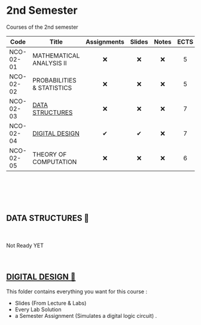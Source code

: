 # 2nd Semester

Courses of the 2nd semester

| Code      | Title                                | Assignments | Slides | Notes | ECTS |
| --------- | ------------------------------------ | :---------: | :----: | :---: | :---: | 
| NCO-02-01 | MATHEMATICAL ANALYSIS II             |      ❌    | ❌    | ❌    | 5    | 
| NCO-02-02 | PROBABILITIES & STATISTICS           |      ❌    | ❌    | ❌    | 5    | 
| NCO-02-03 | [DATA STRUCTURES](https://github.com/tsingi-chris/CSD-Auth/tree/main/2nd%20Semester#data-structures-)                  |      ❌    | ❌    | ❌    | 7    | 
| NCO-02-04 | [DIGITAL DESIGN](https://github.com/tsingi-chris/CSD-Auth/tree/main/2nd%20Semester#digital-design-)                   |      ✔     | ✔     | ❌    | 7    | 
| NCO-02-05 | THEORY OF COMPUTATION                |      ❌    | ❌    | ❌    | 6    | 
<br/><br /><br /><br />

## DATA STRUCTURES 📂

<br /><br />Not Ready YET<br /><br /><br />

## [DIGITAL DESIGN 📂](https://github.com/tsingi-chris/CSD-Auth/tree/main/2nd%20Semester/Digital%20Design)

This folder contains everything you want for this course :  
- Slides (From Lecture & Labs)
- Every Lab Solution
- a Semester Assignment (Simulates a digital logic circuit) .

<br/>
